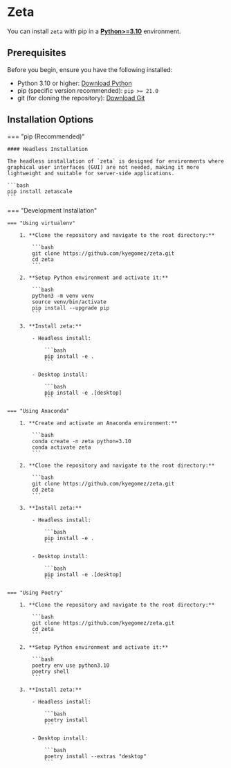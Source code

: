 # Zeta 

You can install `zeta` with pip in a
[**Python>=3.10**](https://www.python.org/) environment.

## Prerequisites

Before you begin, ensure you have the following installed:

- Python 3.10 or higher: [Download Python](https://www.python.org/)
- pip (specific version recommended): `pip >= 21.0`
- git (for cloning the repository): [Download Git](https://git-scm.com/)

## Installation Options

=== "pip (Recommended)"

    #### Headless Installation

    The headless installation of `zeta` is designed for environments where graphical user interfaces (GUI) are not needed, making it more lightweight and suitable for server-side applications.

    ```bash
    pip install zetascale
    ```

=== "Development Installation"

    === "Using virtualenv"

        1. **Clone the repository and navigate to the root directory:**

            ```bash
            git clone https://github.com/kyegomez/zeta.git
            cd zeta
            ```

        2. **Setup Python environment and activate it:**

            ```bash
            python3 -m venv venv
            source venv/bin/activate
            pip install --upgrade pip
            ```

        3. **Install zeta:**

            - Headless install:

                ```bash
                pip install -e .
                ```

            - Desktop install:

                ```bash
                pip install -e .[desktop]
                ```

    === "Using Anaconda"

        1. **Create and activate an Anaconda environment:**

            ```bash
            conda create -n zeta python=3.10
            conda activate zeta
            ```

        2. **Clone the repository and navigate to the root directory:**

            ```bash
            git clone https://github.com/kyegomez/zeta.git
            cd zeta
            ```

        3. **Install zeta:**

            - Headless install:

                ```bash
                pip install -e .
                ```

            - Desktop install:

                ```bash
                pip install -e .[desktop]
                ```

    === "Using Poetry"

        1. **Clone the repository and navigate to the root directory:**

            ```bash
            git clone https://github.com/kyegomez/zeta.git
            cd zeta
            ```

        2. **Setup Python environment and activate it:**

            ```bash
            poetry env use python3.10
            poetry shell
            ```

        3. **Install zeta:**

            - Headless install:

                ```bash
                poetry install
                ```

            - Desktop install:

                ```bash
                poetry install --extras "desktop"
                ```
<!-- 
=== "Using Docker"

    Docker is an excellent option for creating isolated and reproducible environments, suitable for both development and production.

    1. **Pull the Docker image:**

        ```bash
        docker pull kyegomez/zeta
        ```

    2. **Run the Docker container:**

        ```bash
        docker run -it --rm kyegomez/zeta
        ```

    3. **Build and run a custom Docker image:**

        ```dockerfile
        # Dockerfile
        FROM python:3.10-slim

        # Set up environment
        WORKDIR /app
        COPY . /app

        # Install dependencies
        RUN pip install --upgrade pip && \
            pip install -e .

        CMD ["python", "your_script.py"]
        ```

        ```bash
        # Build and run the Docker image
        docker build -t zeta-custom .
        docker run -it --rm zeta-custom
        ```

=== "Using Kubernetes"

    Kubernetes provides an automated way to deploy, scale, and manage containerized applications.

    1. **Create a Deployment YAML file:**

        ```yaml
        apiVersion: apps/v1
        kind: Deployment
        metadata:
          name: zeta-deployment
        spec:
          replicas: 3
          selector:
            matchLabels:
              app: zeta
          template:
            metadata:
              labels:
                app: zeta
            spec:
              containers:
              - name: zeta
                image: kyegomez/zeta
                ports:
                - containerPort: 8080
        ```

    2. **Apply the Deployment:**

        ```bash
        kubectl apply -f deployment.yaml
        ```

    3. **Expose the Deployment:**

        ```bash
        kubectl expose deployment zeta-deployment --type=LoadBalancer --name=zeta-service
        ``` -->
<!-- 
=== "CI/CD Pipelines"

    Integrating zeta into your CI/CD pipeline ensures automated testing and deployment.

    #### Using GitHub Actions

    ```yaml
    # .github/workflows/ci.yml
    name: CI

    on:
      push:
        branches: [ main ]
      pull_request:
        branches: [ main ]

    jobs:
      build:

        runs-on: ubuntu-latest

        steps:
        - uses: actions/checkout@v2
        - name: Set up Python
          uses: actions/setup-python@v2
          with:
            python-version: 3.10
        - name: Install dependencies
          run: |
            python -m venv venv
            source venv/bin/activate
            pip install --upgrade pip
            pip install -e .
        - name: Run tests
          run: |
            source venv/bin/activate
            pytest
    ```

    #### Using Jenkins

    ```groovy
    pipeline {
        agent any

        stages {
            stage('Clone repository') {
                steps {
                    git 'https://github.com/kyegomez/zeta.git'
                }
            }
            stage('Setup Python') {
                steps {
                    sh 'python3 -m venv venv'
                    sh 'source venv/bin/activate && pip install --upgrade pip'
                }
            }
            stage('Install dependencies') {
                steps {
                    sh 'source venv/bin/activate && pip install -e .'
                }
            }
            stage('Run tests') {
                steps {
                    sh 'source venv/bin/activate && pytest'
                }
            }
        }
    }
    ``` -->
